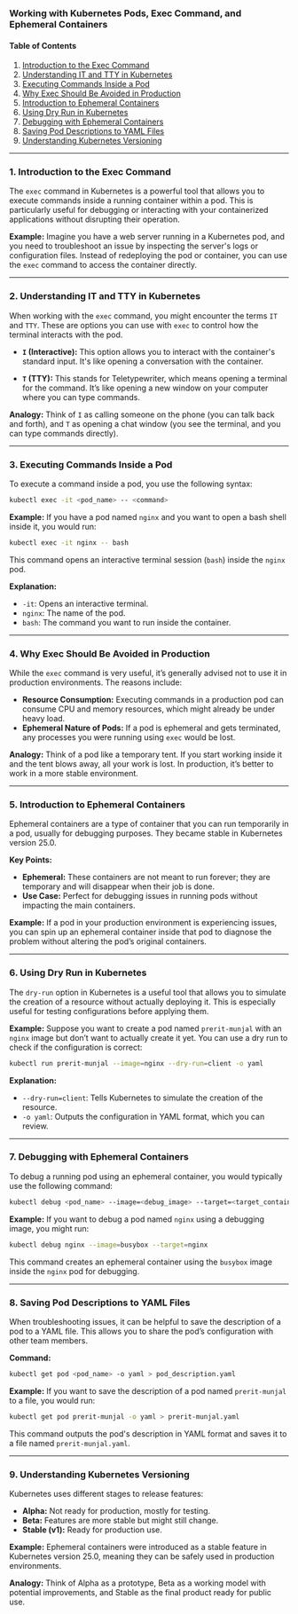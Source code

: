 ### Working with Kubernetes Pods, Exec Command, and Ephemeral Containers

#### Table of Contents
1. [Introduction to the Exec Command](#introduction-to-the-exec-command)
2. [Understanding IT and TTY in Kubernetes](#understanding-it-and-tty-in-kubernetes)
3. [Executing Commands Inside a Pod](#executing-commands-inside-a-pod)
4. [Why Exec Should Be Avoided in Production](#why-exec-should-be-avoided-in-production)
5. [Introduction to Ephemeral Containers](#introduction-to-ephemeral-containers)
6. [Using Dry Run in Kubernetes](#using-dry-run-in-kubernetes)
7. [Debugging with Ephemeral Containers](#debugging-with-ephemeral-containers)
8. [Saving Pod Descriptions to YAML Files](#saving-pod-descriptions-to-yaml-files)
9. [Understanding Kubernetes Versioning](#understanding-kubernetes-versioning)

---

### 1. Introduction to the Exec Command
The `exec` command in Kubernetes is a powerful tool that allows you to execute commands inside a running container within a pod. This is particularly useful for debugging or interacting with your containerized applications without disrupting their operation.

**Example:**
Imagine you have a web server running in a Kubernetes pod, and you need to troubleshoot an issue by inspecting the server's logs or configuration files. Instead of redeploying the pod or container, you can use the `exec` command to access the container directly.

---

### 2. Understanding IT and TTY in Kubernetes
When working with the `exec` command, you might encounter the terms `IT` and `TTY`. These are options you can use with `exec` to control how the terminal interacts with the pod.

- **`I` (Interactive):** This option allows you to interact with the container's standard input. It's like opening a conversation with the container.
  
- **`T` (TTY):** This stands for Teletypewriter, which means opening a terminal for the command. It’s like opening a new window on your computer where you can type commands.

**Analogy:**
Think of `I` as calling someone on the phone (you can talk back and forth), and `T` as opening a chat window (you see the terminal, and you can type commands directly).

---

### 3. Executing Commands Inside a Pod
To execute a command inside a pod, you use the following syntax:

```bash
kubectl exec -it <pod_name> -- <command>
```

**Example:**
If you have a pod named `nginx` and you want to open a bash shell inside it, you would run:

```bash
kubectl exec -it nginx -- bash
```

This command opens an interactive terminal session (`bash`) inside the `nginx` pod.

**Explanation:**
- `-it`: Opens an interactive terminal.
- `nginx`: The name of the pod.
- `bash`: The command you want to run inside the container.

---

### 4. Why Exec Should Be Avoided in Production
While the `exec` command is very useful, it’s generally advised not to use it in production environments. The reasons include:

- **Resource Consumption:** Executing commands in a production pod can consume CPU and memory resources, which might already be under heavy load.
- **Ephemeral Nature of Pods:** If a pod is ephemeral and gets terminated, any processes you were running using `exec` would be lost.

**Analogy:**
Think of a pod like a temporary tent. If you start working inside it and the tent blows away, all your work is lost. In production, it’s better to work in a more stable environment.

---

### 5. Introduction to Ephemeral Containers
Ephemeral containers are a type of container that you can run temporarily in a pod, usually for debugging purposes. They became stable in Kubernetes version 25.0.

**Key Points:**
- **Ephemeral:** These containers are not meant to run forever; they are temporary and will disappear when their job is done.
- **Use Case:** Perfect for debugging issues in running pods without impacting the main containers.

**Example:**
If a pod in your production environment is experiencing issues, you can spin up an ephemeral container inside that pod to diagnose the problem without altering the pod’s original containers.

---

### 6. Using Dry Run in Kubernetes
The `dry-run` option in Kubernetes is a useful tool that allows you to simulate the creation of a resource without actually deploying it. This is especially useful for testing configurations before applying them.

**Example:**
Suppose you want to create a pod named `prerit-munjal` with an `nginx` image but don’t want to actually create it yet. You can use a dry run to check if the configuration is correct:

```bash
kubectl run prerit-munjal --image=nginx --dry-run=client -o yaml
```

**Explanation:**
- `--dry-run=client`: Tells Kubernetes to simulate the creation of the resource.
- `-o yaml`: Outputs the configuration in YAML format, which you can review.

---

### 7. Debugging with Ephemeral Containers
To debug a running pod using an ephemeral container, you would typically use the following command:

```bash
kubectl debug <pod_name> --image=<debug_image> --target=<target_container>
```

**Example:**
If you want to debug a pod named `nginx` using a debugging image, you might run:

```bash
kubectl debug nginx --image=busybox --target=nginx
```

This command creates an ephemeral container using the `busybox` image inside the `nginx` pod for debugging.

---

### 8. Saving Pod Descriptions to YAML Files
When troubleshooting issues, it can be helpful to save the description of a pod to a YAML file. This allows you to share the pod’s configuration with other team members.

**Command:**
```bash
kubectl get pod <pod_name> -o yaml > pod_description.yaml
```

**Example:**
If you want to save the description of a pod named `prerit-munjal` to a file, you would run:

```bash
kubectl get pod prerit-munjal -o yaml > prerit-munjal.yaml
```

This command outputs the pod's description in YAML format and saves it to a file named `prerit-munjal.yaml`.

---

### 9. Understanding Kubernetes Versioning
Kubernetes uses different stages to release features:

- **Alpha:** Not ready for production, mostly for testing.
- **Beta:** Features are more stable but might still change.
- **Stable (v1):** Ready for production use.

**Example:**
Ephemeral containers were introduced as a stable feature in Kubernetes version 25.0, meaning they can be safely used in production environments.

**Analogy:**
Think of Alpha as a prototype, Beta as a working model with potential improvements, and Stable as the final product ready for public use.
